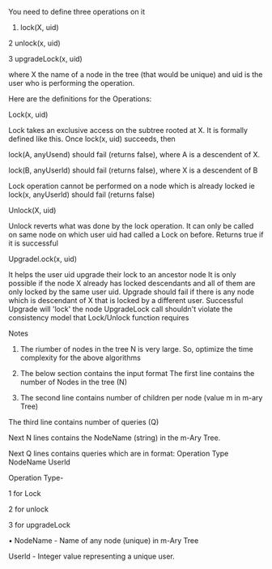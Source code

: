 You need to define three operations on it

1. lock(X, uid)

2 unlock(x, uid)

3 upgradeLock(x, uid)

where X the name of a node in the tree (that would be unique) and uid is the user who is performing the operation.

Here are the definitions for the Operations:

Lock(x, uid)

Lock takes an exclusive access on the subtree rooted at X. It is formally defined like this. Once lock(x, uid) succeeds, then

lock(A, anyUsend) should fail (returns false), where A is a descendent of X.

lock(B, anyUserld) should fail (returns false), where X is a descendent of B

Lock operation cannot be performed on a node which is already locked ie lock(x, anyUserld) should fail (returns false)

Unlock(X, uid)

Unlock reverts what was done by the lock operation. It can only be called on same node on which user uid had called a Lock on before. Returns true if it is successful

Upgradel.ock(x, uid)

It helps the user uid upgrade their lock to an ancestor node It is only possible if the node X already has locked descendants and all of them are only locked by the same user uid. Upgrade should fail if there is any node which is descendant of X that is locked by a different user. Successful Upgrade will 'lock' the node UpgradeLock call shouldn't violate the consistency model that Lock/Unlock function requires

Notes

1) The riumber of nodes in the tree N is very large. So, optimize the time complexity for the above algorithms

2) The below section contains the input format The first line contains the number of Nodes in the tree (N)
3) The second line contains number of children per node (value m in m-ary Tree)

The third line contains number of queries (Q)

Next N lines contains the NodeName (string) in the m-Ary Tree.

Next Q lines contains queries which are in format: Operation Type NodeName Userld

Operation Type-

1 for Lock

2 for unlock

3 for upgradeLock

• NodeName - Name of any node (unique) in m-Ary Tree

Userld - Integer value representing a unique user.
